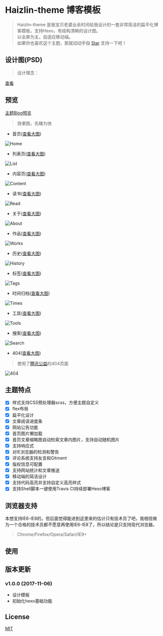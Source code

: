 # Haizlin-theme 博客模板

> Haizlin-theme 是我宝贝老婆业余时间给我设计的一套非常简洁的扁平化博客模板，支持Hexo，有结构清晰的设计图。  
> 以全屏为主，自适应移动端。  
> 如果你也喜欢这个主题，那就动动手指 [Star](https://github.com/haizlin/blog-theme/stargazers) 支持一下吧！  

## 设计图(PSD)
> 设计理念：

[查看](./docs/psd)

## 预览
[主题Blog预览](https://blog.haizlin.cn)

> 效果图，先睹为快  

- 首页([查看大图](https://raw.githubusercontent.com/haizlin/blog-theme/develop/docs/views/Home.png))  

![Home](./docs/views/Home.png)

- 列表页([查看大图](https://raw.githubusercontent.com/haizlin/blog-theme/develop/docs/views/List.png))  

![List](./docs/views/List.png)

- 内容页([查看大图](https://raw.githubusercontent.com/haizlin/blog-theme/develop/docs/views/Content.png))  

![Content](./docs/views/Content.png)

- 读书([查看大图](https://raw.githubusercontent.com/haizlin/blog-theme/develop/docs/views/Read.png))

![Read](./docs/views/Read.png)

- 关于([查看大图](https://raw.githubusercontent.com/haizlin/blog-theme/develop/docs/views/About.png))

![About](./docs/views/About.png)

- 作品([查看大图](https://raw.githubusercontent.com/haizlin/blog-theme/develop/docs/views/Works.png))

![Works](./docs/views/Works.png)

- 历史([查看大图](https://raw.githubusercontent.com/haizlin/blog-theme/develop/docs/views/History.png))

![History](./docs/views/History.png)

- 标签([查看大图](https://raw.githubusercontent.com/haizlin/blog-theme/develop/docs/views/Tags.png))

![Tags](./docs/views/Tags.png)

- 时间归档([查看大图](https://raw.githubusercontent.com/haizlin/blog-theme/develop/docs/views/Times.png))

![Times](./docs/views/Times.png)

- 工具([查看大图](https://raw.githubusercontent.com/haizlin/blog-theme/develop/docs/views/Tools.png))

![Tools](./docs/views/Tools.png)

- 搜索([查看大图](https://raw.githubusercontent.com/haizlin/blog-theme/develop/docs/views/Search.png))

![Search](./docs/views/Search.png)

- 404([查看大图](https://raw.githubusercontent.com/haizlin/blog-theme/develop/docs/views/404.png))
> 使用了[腾讯公益](http://www.qq.com/404/)的404页面

![404](./docs/views/404.png)

## 主题特点

- [x] 样式支持CSS预处理器scss，方便主题自定义
- [x] flex布局
- [x] 扁平化设计
- [x] 文章阅读进度条
- [x] 网站公告功能
- [x] 首页图片懒加载
- [x] 首页文章缩略图自动检索文章内图片，支持自动随机图片
- [x] 支持响应式
- [x] 对IE浏览器的检测和警告
- [x] 评论系统支持友言和Gitment
- [x] 版权信息可配置
- [x] 支持网站统计和文章推送
- [x] 移动端的简洁设计
- [x] 支持代码高亮并支持自定义高亮样式
- [x] 支持Shell脚本一键使用Travis CI持续部署Hexo博客

## 浏览器支持
本想支持IE6-IE8的，但后面觉得能进到这里来的估计只有技术员了吧，我相信做为一个合格的技术员都不愿意再使用IE6-IE8了，所以结论是只支持现代浏览器。

> Chrome/Firefox/Opera/Safari/IE9+  

## 使用

## 版本更新

### v1.0.0 (2017-11-06)
- 设计模板
- 初始化hexo基础功能

## License
[MIT](/LICENSE)
